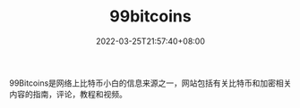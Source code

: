 ﻿---
weight: 
title: "99bitcoins"
description: "99Bitcoins是网络上比特币小白的信息来源之一，网站包括有关比特币和加密相关内容的指南，评论，教程和视频"
date: 2022-03-25T21:57:40+08:00
lastmod: 2022-03-25T16:45:40+08:00
draft: false
authors: ["Metabd"]
featuredImage: "99bitcoins.png"
link: ""
tags: ["元宇宙资讯","99bitcoins"]
categories: ["navigation"]
navigation: ["元宇宙资讯"]
lightgallery: true
toc: true
pinned: false
recommend: false
recommend1: false
---
99Bitcoins是网络上比特币小白的信息来源之一，网站包括有关比特币和加密相关内容的指南，评论，教程和视频。
